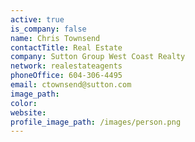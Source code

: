 ```yaml
---
active: true
is_company: false
name: Chris Townsend
contactTitle: Real Estate
company: Sutton Group West Coast Realty
network: realestateagents
phoneOffice: 604-306-4495
email: ctownsend@sutton.com
image_path:
color:
website:
profile_image_path: /images/person.png
---
```



